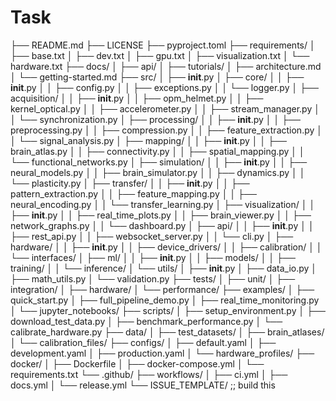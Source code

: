 # Task
├── README.md
├── LICENSE
├── pyproject.toml
├── requirements/
│   ├── base.txt
│   ├── dev.txt
│   ├── gpu.txt
│   ├── visualization.txt
│   └── hardware.txt
├── docs/
│   ├── api/
│   ├── tutorials/
│   ├── architecture.md
│   └── getting-started.md
├── src/
│   ├── __init__.py
│   ├── core/
│   │   ├── __init__.py
│   │   ├── config.py
│   │   ├── exceptions.py
│   │   └── logger.py
│   ├── acquisition/
│   │   ├── __init__.py
│   │   ├── opm_helmet.py
│   │   ├── kernel_optical.py
│   │   ├── accelerometer.py
│   │   ├── stream_manager.py
│   │   └── synchronization.py
│   ├── processing/
│   │   ├── __init__.py
│   │   ├── preprocessing.py
│   │   ├── compression.py
│   │   ├── feature_extraction.py
│   │   └── signal_analysis.py
│   ├── mapping/
│   │   ├── __init__.py
│   │   ├── brain_atlas.py
│   │   ├── connectivity.py
│   │   ├── spatial_mapping.py
│   │   └── functional_networks.py
│   ├── simulation/
│   │   ├── __init__.py
│   │   ├── neural_models.py
│   │   ├── brain_simulator.py
│   │   ├── dynamics.py
│   │   └── plasticity.py
│   ├── transfer/
│   │   ├── __init__.py
│   │   ├── pattern_extraction.py
│   │   ├── feature_mapping.py
│   │   ├── neural_encoding.py
│   │   └── transfer_learning.py
│   ├── visualization/
│   │   ├── __init__.py
│   │   ├── real_time_plots.py
│   │   ├── brain_viewer.py
│   │   ├── network_graphs.py
│   │   └── dashboard.py
│   ├── api/
│   │   ├── __init__.py
│   │   ├── rest_api.py
│   │   ├── websocket_server.py
│   │   └── cli.py
│   ├── hardware/
│   │   ├── __init__.py
│   │   ├── device_drivers/
│   │   ├── calibration/
│   │   └── interfaces/
│   ├── ml/
│   │   ├── __init__.py
│   │   ├── models/
│   │   ├── training/
│   │   └── inference/
│   └── utils/
│       ├── __init__.py
│       ├── data_io.py
│       ├── math_utils.py
│       └── validation.py
├── tests/
│   ├── unit/
│   ├── integration/
│   ├── hardware/
│   └── performance/
├── examples/
│   ├── quick_start.py
│   ├── full_pipeline_demo.py
│   ├── real_time_monitoring.py
│   └── jupyter_notebooks/
├── scripts/
│   ├── setup_environment.py
│   ├── download_test_data.py
│   ├── benchmark_performance.py
│   └── calibrate_hardware.py
├── data/
│   ├── test_datasets/
│   ├── brain_atlases/
│   └── calibration_files/
├── configs/
│   ├── default.yaml
│   ├── development.yaml
│   ├── production.yaml
│   └── hardware_profiles/
├── docker/
│   ├── Dockerfile
│   ├── docker-compose.yml
│   └── requirements.txt
└── .github/
    ├── workflows/
    │   ├── ci.yml
    │   ├── docs.yml
    │   └── release.yml
    └── ISSUE_TEMPLATE/  ;; build this
